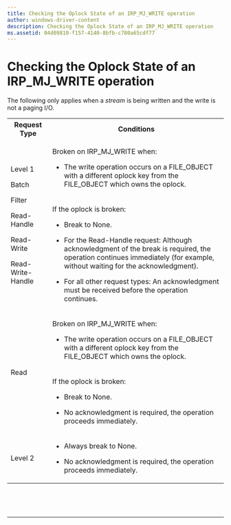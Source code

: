 ```yaml
---
title: Checking the Oplock State of an IRP_MJ_WRITE operation
author: windows-driver-content
description: Checking the Oplock State of an IRP_MJ_WRITE operation
ms.assetid: 04d09810-f157-4140-8bfb-c780a65cdf77
---
```


# Checking the Oplock State of an IRP_MJ_WRITE operation


The following only applies when a *stream* is being written and the write is not a paging I/O.

<table>
<tr>
<th>Request Type</th>
<th>Conditions</th>
</tr>
<tr>
<td rowspan="2">
<p>Level 1</p>
<p>Batch</p>
<p>Filter</p>
<p>Read-Handle</p>
<p>Read-Write</p>
<p>Read-Write-Handle</p>
</td>
<td>
<p>Broken on IRP_MJ_WRITE when:</p>
<ul>
<li>
<p> The write operation occurs on a FILE_OBJECT with a different oplock key from the FILE_OBJECT which owns the oplock.</p>
</li>
</ul>
</td>
</tr>
<tr>
<td>
<p>If the oplock is broken:</p>
<ul>
<li>
<p> Break to None.</p>
</li>
<li>
<p> For the Read-Handle request: Although acknowledgment of the break is required, the operation continues immediately (for example, without waiting for the acknowledgment).</p>
</li>
<li>
<p> For all other request types: An acknowledgment must be received before the operation continues.</p>
</li>
</ul>
</td>
</tr>
<tr>
<td rowspan="2">
<p>Read</p>
</td>
<td>
<p>Broken on IRP_MJ_WRITE when:</p>
<ul>
<li>
<p> The write operation occurs on a FILE_OBJECT with a different oplock key from the FILE_OBJECT which owns the oplock.</p>
</li>
</ul>
</td>
</tr>
<tr>
<td>
<p>If the oplock is broken:</p>
<ul>
<li>
<p> Break to None.</p>
</li>
<li>
<p> No acknowledgment is required, the operation proceeds immediately.</p>
</li>
</ul>
</td>
</tr>
<tr>
<td>
<p>Level 2</p>
</td>
<td>
<ul>
<li>
<p> Always break to None.</p>
</li>
<li>
<p> No acknowledgment is required, the operation proceeds immediately.</p>
</li>
</ul>
</td>
</tr>
</table>
 

 


--------------------


